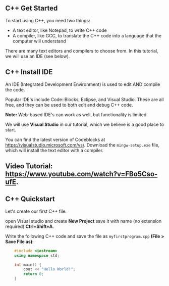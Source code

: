 ## C++ Get Started

To start using C++, you need two things:

  - A text editor, like Notepad, to write C++ code
  - A compiler, like GCC, to translate the C++ code    into a language that the computer will understand

There are many text editors and compilers to choose from. In this tutorial, we will use an IDE (see below).

## C++ Install IDE

An IDE (Integrated Development Environment) is used to edit AND compile the code.

Popular IDE's include Code::Blocks, Eclipse, and Visual Studio. These are all free, and they can be used to both edit and debug C++ code.

**Note:**  Web-based IDE's can work as well, but functionality is limited.

We will use **Visual Studio** in our tutorial, which we believe is a good place to start.

You can find the latest version of Codeblocks at https://visualstudio.microsoft.com/vs/. Download the <code>mingw-setup.exe</code> file, which will install the text editor with a compiler.

## Video Tutorial: https://www.youtube.com/watch?v=FBo5Cso-ufE.

## C++ Quickstart

Let's create our first C++ file.

open Visual studio and create **New Project** save it with name (no extension required) **Ctrl+Shift+A**.

Write the following C++ code and save the file as <code>myfirstprogram.cpp</code> **(File > Save File as)**:

```cpp
    #include <iostream>
    using namespace std;

    int main() {
        cout << "Hello World!";
        return 0;
    }
```

